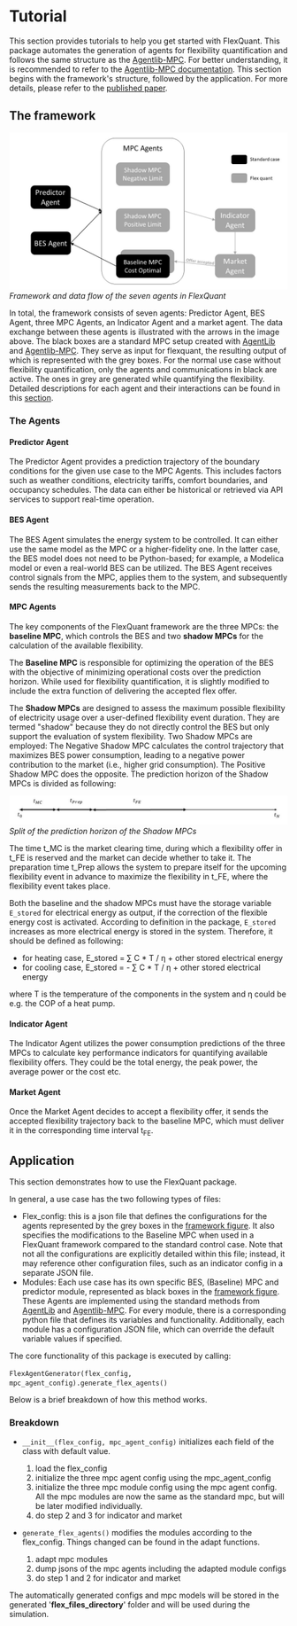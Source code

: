 # Tutorial
This section provides tutorials to help you get started with FlexQuant. This package automates the generation of agents for flexibility quantification and follows the same structure as the [Agentlib-MPC](https://github.com/RWTH-EBC/AgentLib-MPC/tree/main/agentlib_mpc). For better understanding, it is recommended to refer to the [Agentlib-MPC documentation](https://rwth-ebc.github.io/AgentLib-MPC/main/docs/index.html). 
This section begins with the framework's structure, followed by the application. For more details, please refer to the [published paper](https://www.sciencedirect.com/science/article/pii/S0378778825002300).

## The framework

![Framework and data flow of the seven agents in FlexQuant](../docs/images/FlexQuantFramework.jpg)
*Framework and data flow of the seven agents in FlexQuant*

In total, the framework consists of seven agents: Predictor Agent, BES Agent, three MPC Agents, an Indicator Agent and a market agent. The data exchange between these agents is illustrated with the arrows in the image above. The black boxes are a standard MPC setup created with [AgentLib](https://github.com/RWTH-EBC/AgentLib) and [Agentlib-MPC](https://github.com/RWTH-EBC/AgentLib-MPC/tree/main/agentlib_mpc). They serve as input for flexquant, the resulting output of which is represented with the grey boxes. For the normal use case without flexibility quantification, only the agents and communications in black are active. The ones in grey are generated while quantifying the flexibility. Detailed descriptions for each agent and their interactions can be found in this [section](#the-agents).

### The Agents

#### Predictor Agent
The Predictor Agent provides a prediction trajectory of the boundary
conditions for the given use case to the MPC Agents. This includes factors such as weather conditions, electricity tariffs, comfort boundaries, and occupancy schedules. The data can either be historical or retrieved via API services to support real-time operation.

#### BES Agent
The BES Agent simulates the energy system to be controlled. It can either use the same model as the MPC or a higher-fidelity one. In the latter case, the BES model does not need to be Python-based; for example, a Modelica model or even a real-world BES can be utilized. The BES Agent receives control signals from the MPC, applies them to the system, and subsequently sends the resulting measurements back to the MPC. 

#### MPC Agents
The key components of the FlexQuant framework are the three MPCs: the **baseline MPC**, which controls the BES and two **shadow MPCs** for the calculation of the available flexibility.  

The **Baseline MPC** is responsible for optimizing the operation of the BES with the objective of minimizing operational costs over the prediction horizon. While used for flexibility quantification, it is slightly modified to include the extra function of delivering the accepted flex offer.

The **Shadow MPCs** are designed to assess the maximum possible flexibility of electricity usage over a user-defined flexibility event duration. They are termed "shadow" because they do not directly control the BES but only support the evaluation of system flexibility. Two Shadow MPCs are employed: The Negative Shadow MPC calculates the control trajectory that maximizes BES power consumption, leading to a negative power contribution to the market (i.e., higher grid consumption).
 The Positive Shadow MPC does the opposite. The prediction horizon of the Shadow MPCs is divided as following:

![Split of the prediction horizon of the Shadow MPCs](../docs/images/ShadowMPCTimeSlpit.jpg)
*Split of the prediction horizon of the Shadow MPCs*

The time t_MC is the market clearing time, during which a flexibility offer in t_FE is reserved and the market can decide whether to take it. The preparation time t_Prep allows the system to prepare itself for the upcoming flexibility event in advance to maximize the flexibility in t_FE, where the flexibility event takes place. 

Both the baseline and the shadow MPCs must have the storage variable ``E_stored`` for electrical energy as output, if the correction of the flexible energy cost is activated. According to definition in the package, ``E_stored`` increases as more electrical energy is stored in the system. Therefore, it should be defined as following:

- for heating case, E_stored = &sum; C * T / &eta; + other stored electrical energy
- for cooling case, E_stored = - &sum; C * T / &eta; + other stored electrical energy

where T is the temperature of the components in the system and &eta; could be e.g. the COP of a heat pump.

#### Indicator Agent
The Indicator Agent utilizes the power consumption predictions of the
three MPCs to calculate key performance indicators for quantifying available flexibility offers. They could be the total energy, the peak power, the average power or the cost etc.

#### Market Agent
Once the Market Agent decides to accept a flexibility offer, it sends the accepted flexibility trajectory back to the baseline MPC, which must deliver it in the corresponding time interval t<sub>FE</sub>.

## Application
This section demonstrates how to use the FlexQuant package. 

In general, a use case has the two following types of files:
- Flex_config: this is a json file that defines the configurations for the agents represented by the grey boxes in the [framework figure](#the-framework). It also specifies the modifications to the Baseline MPC when used in a FlexQuant framework compared to the standard control case. Note that not all the configurations are explicitly detailed within this file; instead, it may reference other configuration files, such as an indicator config in a separate JSON file.
- Modules: Each use case has its own specific BES, (Baseline) MPC and predictor module, represented as black boxes in the [framework figure](#the-framework). These Agents are implemented using the standard methods from  [AgentLib](https://github.com/RWTH-EBC/AgentLib) and [Agentlib-MPC](https://github.com/RWTH-EBC/AgentLib-MPC/tree/main/agentlib_mpc). For every module, there is a corresponding python file that defines its variables and functionality. Additionally, each module has a configuration JSON file, which can override the default variable values if specified.

The core functionality of this package is executed by calling:

 ``FlexAgentGenerator(flex_config, mpc_agent_config).generate_flex_agents()``

Below is a brief breakdown of how this method works.

### Breakdown
- ``__init__(flex_config, mpc_agent_config)`` initializes each field of the class with default value.
  1. load the flex_config
  2. initialize the three mpc agent config using the mpc_agent_config
  3. initialize the three mpc module config using the mpc agent config. All the mpc modules are now the same as the standard mpc, but will be later modified individually.
  4. do step 2 and 3 for indicator and market 
  

- ``generate_flex_agents()`` modifies the modules according to the flex_config. Things changed can be found in the adapt functions. 
  1. adapt mpc modules
  2. dump jsons of the mpc agents including the adapted module configs
  3. do step 1 and 2 for indicator and market 
  
The automatically generated configs and mpc models will be stored in the generated '**flex_files_directory**' folder and will be used during the simulation.
